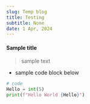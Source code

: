 ```yaml
---
slug: Temp blog
title: Testing
subtitle: None
date: 1 Apr, 2024
---
```

#### Sample title 

 > sample text

- sample code block below
```python
# code 
Hello = int(5)
print(f"Hello World {Hello}")
```